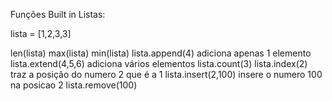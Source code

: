Funções Built in Listas:

lista = [1,2,3,3]

len(lista)
max(lista)
min(lista)
lista.append(4) adiciona apenas 1 elemento
lista.extend(4,5,6) adiciona vários elementos
lista.count(3)
lista.index(2) traz a posição do numero 2 que é a 1
lista.insert(2,100) insere o numero 100 na posicao 2
lista.remove(100)